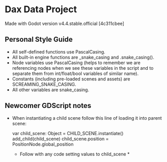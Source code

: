 # Dax Data Project
 
Made with Godot version v4.4.stable.official [4c311cbee]

## Personal Style Guide
- All self-defined functions use PascalCasing.
- All built-in engine functions are _snake_casing and .snake_casing().
- Node variables use PascalCasing (helps to remember we are referencing nodes
when we see these variables in the script and to separate them from 
int/float/bool variables of similar name).
- Constants (including pre-loaded scenes and assets) are SCREAMING_SNAKE_CASING.
- All other variables are snake_casing.

## Newcomer GDScript notes
- When instantiating a child scene follow this line of loading it into parent scene:
  
	var child_scene: Object = CHILD_SCENE.instantiate()
	add_child(child_scene)
	child_scene.position = PositionNode.global_position
	* Follow with any code setting values to child_scene *

